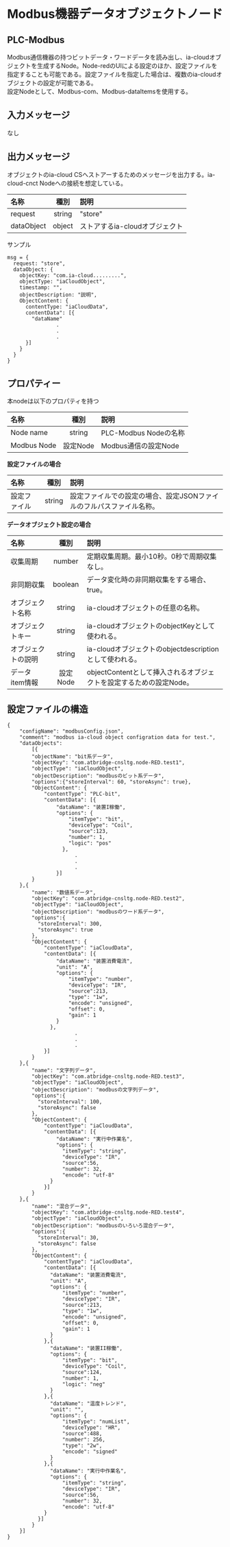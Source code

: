 # Modbus機器データオブジェクトノード

## PLC-Modbus
Modbus通信機器の持つビットデータ・ワードデータを読み出し、ia-cloudオブジェクトを生成するNode。Node-redのUIによる設定のほか、設定ファイルを指定することも可能である。設定ファイルを指定した場合は、複数のia-cloudオブジェクトの設定が可能である。  
設定Nodeとして、Modbus-com、Modbus-dataItemsを使用する。

## 入力メッセージ
なし  

## 出力メッセージ
オブジェクトのia-cloud CSへストアーするためのメッセージを出力する。ia-cloud-cnct Nodeへの接続を想定している。

| 名称 | 種別 | 説明 |
|:----------|:-----:|:--------------------|
|request|string|"store"|
|dataObject|object|ストアするia-cloudオブジェクト|  

サンプル
```
msg = {
  request: "store",
  dataObject: {
    objectKey: "com.ia-cloud.........",
    objectType: "iaCloudObject",
    timestamp: "",
    objectDescription: "説明",
    ObjectContent: {
      contentType: "iaCloudData",
      contentData": [{
        "dataName"
                .
                .
                .
      }]
    }
  }
}
```
## プロパティー

本nodeは以下のプロパティを持つ

| 名称 | 種別 | 説明 |
|:----------|:-----:|:--------------------|
|Node name|string|PLC-Modbus Nodeの名称|
|Modbus Node|設定Node|Modbus通信の設定Node|

**設定ファイルの場合**  

| 名称 | 種別 | 説明 |
|:----------|:-----:|:--------------------|
|設定ファイル|string|設定ファイルでの設定の場合、設定JSONファイルのフルパスファイル名称。|

**データオブジェクト設定の場合**

| 名称 | 種別 | 説明 |
|:----------|:-----:|:--------------------|
|収集周期|number| 定期収集周期。最小10秒。0秒で周期収集なし。　|
|非同期収集|boolean| データ変化時の非同期収集をする場合、true。　|
|オブジェクト名称|string| ia-cloudオブジェクトの任意の名称。　|
|オブジェクトキー|string| ia-cloudオブジェクトのobjectKeyとして使われる。|
|オブジェクトの説明|string| ia-cloudオブジェクトのobjectdescriptionとして使われる。|
|データitem情報|設定Node| objectContentとして挿入されるオブジェクトを設定するための設定Node。|

## 設定ファイルの構造
```
{
    "configName": "modbusConfig.json",
    "comment": "modbus ia-cloud object configration data for test.",
    "dataObjects":
        [{
        "objectName": "bit系データ",
        "objectKey": "com.atbridge-cnsltg.node-RED.test1",
        "objectType": "iaCloudObject",
        "objectDescription": "modbusのビット系データ",
        "options":{"storeInterval": 60, "storeAsync": true},
        "ObjectContent": {
            "contentType": "PLC-bit",
            "contentData": [{
                "dataName": "装置I稼働",
                "options": {
                    "itemType": "bit",
                    "deviceType": "Coil",
                    "source":123,
                    "number": 1,
                    "logic": "pos"
                  },
                      .
                      .
                      .
                }]
        }
    },{
        "name": "数値系データ",
        "objectKey": "com.atbridge-cnsltg.node-RED.test2",
        "objectType": "iaCloudObject",
        "objectDescription": "modbusのワード系データ",
        "options":{
          "storeInterval": 300,
          "storeAsync": true
        },
        "ObjectContent": {
            "contentType": "iaCloudData",
            "contentData": [{
                "dataName": "装置消費電流",
                "unit": "A",
                "options": {
                    "itemType": "number",
                    "deviceType": "IR",
                    "source":213,
                    "type": "1w",
                    "encode": "unsigned",
                    "offset": 0,
                    "gain": 1
                }
              },
                      .
                      .
                      .
            }]
        }
    },{
        "name": "文字列データ",
        "objectKey": "com.atbridge-cnsltg.node-RED.test3",
        "objectType": "iaCloudObject",
        "objectDescription": "modbusの文字列データ",
        "options":{
          "storeInterval": 100,
          "storeAsync": false
        },
        "ObjectContent": {
            "contentType": "iaCloudData",
            "contentData": [{
                "dataName": "実行中作業名",
                "options": {
                  "itemType": "string",
                  "deviceType": "IR",
                  "source":56,
                  "number": 32,
                  "encode": "utf-8"
              }
            }]
        }
    },{
        "name": "混合データ",
        "objectKey": "com.atbridge-cnsltg.node-RED.test4",
        "objectType": "iaCloudObject",
        "objectDescription": "modbusのいろいろ混合データ",
        "options":{
          "storeInterval": 30,
          "storeAsync": false
        },
        "ObjectContent": {
            "contentType": "iaCloudData",
            "contentData": [{
              "dataName": "装置消費電流",
              "unit": "A",
              "options": {
                  "itemType": "number",
                  "deviceType": "IR",
                  "source":213,
                  "type": "1w",
                  "encode": "unsigned",
                  "offset": 0,
                  "gain": 1
              }
            },{
              "dataName": "装置II稼働",
              "options": {
                  "itemType": "bit",
                  "deviceType": "Coil",
                  "source":124,
                  "number": 1,
                  "logic": "neg"
              }
            },{
              "dataName": "温度トレンド",
              "unit": "",
              "options": {
                  "itemType": "numList",
                  "deviceType": "HR",
                  "source":488,
                  "number": 256,
                  "type": "2w",
                  "encode": "signed"
              }
            },{
              "dataName": "実行中作業名",
              "options": {
                  "itemType": "string",
                  "deviceType": "IR",
                  "source":56,
                  "number": 32,
                  "encode": "utf-8"
            }
          }]
        }
    }]
}

```
